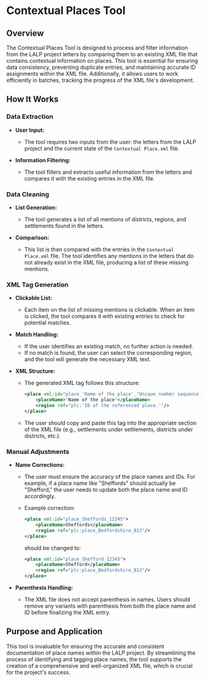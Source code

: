 # Contextual Places Tool

## Overview

The Contextual Places Tool is designed to process and filter information from the LALP project letters by comparing them to an existing XML file that contains contextual information on places. This tool is essential for ensuring data consistency, preventing duplicate entries, and maintaining accurate ID assignments within the XML file. Additionally, it allows users to work efficiently in batches, tracking the progress of the XML file's development.

## How It Works

### Data Extraction

- **User Input:**
  - The tool requires two inputs from the user: the letters from the LALP project and the current state of the `Contextual Place.xml` file.

- **Information Filtering:**
  - The tool filters and extracts useful information from the letters and compares it with the existing entries in the XML file.

### Data Cleaning

- **List Generation:**
  - The tool generates a list of all mentions of districts, regions, and settlements found in the letters.

- **Comparison:**
  - This list is then compared with the entries in the `Contextual Place.xml` file. The tool identifies any mentions in the letters that do not already exist in the XML file, producing a list of these missing mentions.

### XML Tag Generation

- **Clickable List:**
  - Each item on the list of missing mentions is clickable. When an item is clicked, the tool compares it with existing entries to check for potential matches.

- **Match Handling:**
  - If the user identifies an existing match, no further action is needed.
  - If no match is found, the user can select the corresponding region, and the tool will generate the necessary XML text.

- **XML Structure:**
  - The generated XML tag follows this structure:
    ```xml
    <place xml:id="place_'Name of the place'_'Unique number sequence'">
        <placeName>'Name of the place'</placeName>
        <region ref="plc:'ID of the referenced place.'"/>
    </place>
    ```
  - The user should copy and paste this tag into the appropriate section of the XML file (e.g., settlements under settlements, districts under districts, etc.).

### Manual Adjustments

- **Name Corrections:**
  - The user must ensure the accuracy of the place names and IDs. For example, if a place name like "Sheffords" should actually be "Shefford," the user needs to update both the place name and ID accordingly.

  - Example correction:
    ```xml
    <place xml:id="place_Sheffords_12345">
        <placeName>Sheffords</placeName>
        <region ref="plc:place_Bedfordshire_813"/>
    </place>
    ```
    should be changed to:
    ```xml
    <place xml:id="place_Shefford_12345">
        <placeName>Shefford</placeName>
        <region ref="plc:place_Bedfordshire_813"/>
    </place>
    ```

- **Parenthesis Handling:**
  - The XML file does not accept parenthesis in names. Users should remove any variants with parenthesis from both the place name and ID before finalizing the XML entry.

## Purpose and Application

This tool is invaluable for ensuring the accurate and consistent documentation of place names within the LALP project. By streamlining the process of identifying and tagging place names, the tool supports the creation of a comprehensive and well-organized XML file, which is crucial for the project's success.
